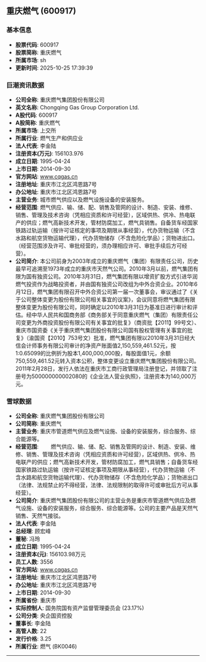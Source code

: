 ## 重庆燃气 (600917)

### 基本信息

- **股票代码**: 600917
- **股票简称**: 重庆燃气
- **所属市场**: sh
- **更新时间**: 2025-10-25 17:39:39

### 巨潮资讯数据

- **公司全称**: 重庆燃气集团股份有限公司
- **英文名称**: Chongqing Gas Group Corporation Ltd.
- **A股代码**: 600917
- **A股简称**: 重庆燃气
- **所属市场**: 上交所
- **所属行业**: 燃气生产和供应业
- **法人代表**: 李金陆
- **注册资本(万元)**: 156103.976
- **成立日期**: 1995-04-24
- **上市日期**: 2014-09-30
- **官方网站**: www.cqgas.cn
- **注册地址**: 重庆市江北区鸿恩路7号
- **办公地址**: 重庆市江北区鸿恩路7号
- **主营业务**: 城市燃气供应以及燃气设施设备的安装服务。
- **经营范围**: 燃气供应、输、储、配、销售及管网的设计、制造、安装、维修、销售、管理及技术咨询（凭相应资质和许可经营），区域供热、供冷、热电联产的供应；燃气高新技术开发，管材防腐加工，燃气具销售。自备货车经国家铁路过轨运输（按许可证核定的事项及期限从事经营），代办货物运输（不含水路和航空货物运输代理），代办货物储存（不含危险化学品）；货物进出口。（经营范围涉及许可、审批经营的，须办理相应许可、审批手续后方可经营）。
- **公司简介**: 本公司前身为2003年成立的重庆燃气（集团）有限责任公司，历史最早可追溯至1973年成立的重庆市天然气公司。2010年3月以前，燃气集团有限为国有独资公司。2010年3月31日，燃气集团有限以增资扩股方式引进华润燃气投资作为战略投资者，并由国有独资公司改组为中外合资企业。2010年6月12日，燃气集团有限召开中外合资公司第一届一次董事会，审议通过了《关于公司整体变更为股份有限公司相关事宜的议案》，会议同意将燃气集团有限整体变更为股份有限公司，同时确定以2010年3月31日为基准日进行审计和评估。经中华人民共和国商务部《商务部关于同意重庆燃气（集团）有限责任公司变更为外商投资股份有限公司有关事宜的批复》（商资批【2011】99号文）、重庆市国资委《关于重庆燃气集团股份有限公司国有股权管理有关事宜的批复》（渝国资【2010】753号文）批准，燃气集团有限以2010年3月31日经大信会计师事务有限公司审计的净资产账面值2,150,559,461.52元，按1:0.65099的比例折为股本1,400,000,000股，每股面值1元，余额750,559,461.52元转入资本公积，整体变更设立重庆燃气集团股份有限公司。2011年2月28日，发行人依法在重庆市工商行政管理局注册登记，并领取了注册号为500000000002080的《企业法人营业执照》，注册资本为140,000万元。

### 雪球数据

- **公司全称**: 重庆燃气集团股份有限公司
- **公司简称**: 重庆燃气
- **主营业务**: 重庆市管道燃气供应及燃气设施、设备的安装服务，综合服务、综合能源等。
- **经营范围**: 　　燃气供应、输、储、配、销售及管网的设计、制造、安装、维修、销售、管理及技术咨询（凭相应资质和许可经营），区域供热、供冷、热电联产的供应；燃气高新技术开发，管材防腐加工，燃气具销售；自备货车经国家铁路过轨运输（按许可证核定事项及期限从事经营），代办货物运输（不含水路和航空货物运输代理）、代办货物储存（不含危险化学品）；货物进出口（法律、法规禁止的不得经营，法律、法规限制的取得许可或审批后方可从事经营）。
- **公司简介**: 重庆燃气集团股份有限公司的主营业务是重庆市管道燃气供应及燃气设施、设备的安装服务，综合服务、综合能源等。公司的主要产品是天然气销售、天然气接驳。
- **法人代表**: 李金陆
- **总经理**: 顾宏峰
- **董秘**: 冯玲
- **成立日期**: 1995-04-24
- **注册资本(元)**: 156103.98万元
- **员工人数**: 3556
- **官方网站**: www.cqgas.cn
- **注册地址**: 重庆市江北区鸿恩路7号
- **办公地址**: 重庆市江北区鸿恩路7号
- **上市日期**: 2014-09-30
- **所属省份**: 重庆市
- **实际控制人**: 国务院国有资产监督管理委员会 (23.17%)
- **公司分类**: 央企国资控股
- **董事长**: 李金陆
- **高管人数**: 22
- **发行价格**: 3.25
- **所属行业**: 燃气 (BK0046)

---